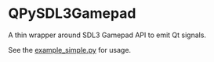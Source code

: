 # QPySDL3Gamepad

A thin wrapper around SDL3 Gamepad API to emit Qt signals.

See the [example_simple.py](example_simple.py) for usage.
